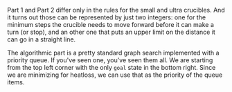 Part 1 and Part 2 differ only in the rules for the small and ultra crucibles. And it turns 
out those can be represented by just two integers: one for the minimum steps the crucible 
needs to move forward before it can make a turn (or stop), and an other one that puts an 
upper limit on the distance it can go in a straight line.

The algorithmic part is a pretty standard graph search implemented with a priority queue.
If you've seen one, you've seen them all. We are starting from the top left corner with the 
only `goal` state in the bottom right. Since we are minimizing for heatloss, we can use 
that as the priority of the queue items.